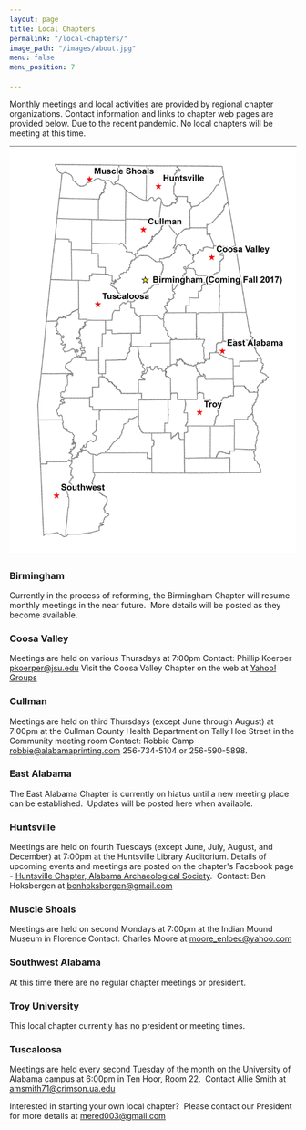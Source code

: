 ```yaml
---
layout: page
title: Local Chapters
permalink: "/local-chapters/"
image_path: "/images/about.jpg"
menu: false
menu_position: 7

---
```

Monthly meetings and local activities are provided by regional chapter organizations. Contact information and links to chapter web pages are provided below. Due to the recent pandemic. No local chapters will be meeting at this time.

![](/uploads/versions/revised-local-chapters---x68-0-3863-5500-2625-3737x---.jpg)

### Birmingham

Currently in the process of reforming, the Birmingham Chapter will resume monthly meetings in the near future.  More details will be posted as they become available.

### Coosa Valley

Meetings are held on various Thursdays at 7:00pm Contact: Phillip Koerper [pkoerper@jsu.edu](mailto:pkoerper@jsu.edu) Visit the Coosa Valley Chapter on the web at [Yahoo! Groups](http://tech.groups.yahoo.com/group/JSU_Archaeology_Club/)

### Cullman

Meetings are held on third Thursdays (except June through August) at 7:00pm at the Cullman County Health Department on Tally Hoe Street in the Community meeting room Contact: Robbie Camp [robbie@alabamaprinting.com](mailto:robbie@alabamaprinting.com) 256-734-5104 or 256-590-5898.

### East Alabama

The East Alabama Chapter is currently on hiatus until a new meeting place can be established.  Updates will be posted here when available.

### Huntsville

Meetings are held on fourth Tuesdays (except June, July, August, and December) at 7:00pm at the Huntsville Library Auditorium. Details of upcoming events and meetings are posted on the chapter's Facebook page - [Huntsville Chapter, Alabama Archaeological Society](https://www.facebook.com/groups/455589204506534/?hc_ref=SEARCH).  Contact: Ben Hoksbergen at benhoksbergen@gmail.com

### Muscle Shoals

Meetings are held on second Mondays at 7:00pm at the Indian Mound Museum in Florence Contact: Charles Moore at moore_enloec@yahoo.com

### Southwest Alabama

At this time there are no regular chapter meetings or president.

### Troy University

This local chapter currently has no president or meeting times.

### Tuscaloosa

Meetings are held every second Tuesday of the month on the University of Alabama campus at 6:00pm in Ten Hoor, Room 22.  Contact Allie Smith at amsmith71@crimson.ua.edu

Interested in starting your own local chapter?  Please contact our President for more details at mered003@gmail.com